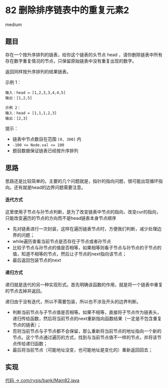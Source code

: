 # 82 删除排序链表中的重复元素2

medium

## 题目

存在一个按升序排列的链表，给你这个链表的头节点 head ，请你删除链表中所有存在数字重复情况的节点，只保留原始链表中没有重复出现的数字。

返回同样按升序排列的结果链表。

示例 1：
```
输入：head = [1,2,3,3,4,4,5]
输出：[1,2,5]
```
```
示例 2：
输入：head = [1,1,1,2,3]
输出：[2,3]
```

提示：

- 链表中节点数目在范围 `[0, 300]` 内
- `-100 <= Node.val <= 100`
- 题目数据保证链表已经按升序排列

## 思路

思路还是比较简单的。主要的几个问题就是，指针的指向问题，很可能出现循环指向。还有就是head的边界问题需要注意。


#### 迭代方式

这里使用子节点与孙节点判断，是为了改变链表中节点的指向，改变cur的指向，只能改变遍历的节点的方向而不是head链表本身节点顺序

- 先对链表进行一次封装，这样在遍历链表节点时，方便我们判断，减少处理边界的问题；
- while遍历查看当前节点是否存在子节点或者孙节点
- 比较子节点与孙节点的值是否相等，如果相等则看子节点与孙节点的子节点的值，知道不相等的节点，然后让子节点的next指向该节点；
- 最后返回包装节点的next

#### 递归方式

递归就是迭代的另一种实现形式。首先明确该函数的作用，就是将一个链表中重复的节点去掉并返回。

递归由于没有迭代，所以不需要包装，所以也不涉及开头的边界判断。

- 判断当前节点与子节点值是否相等。如果不相等，直接将子节点作为链表头，递归传给函数，然后将当前节点的next重新指向函数结果（一定是不包含重复节点的链表）；
- 否则当前节点与子节点都不会保留，那么重新将当前节点的地址指向一个新的节点。这个节点通过遍历的方式，找到与当前节点值不一样的节点，并将该节点传给递归函数；
- 最后将当前节点（可能地址没变，也可能地址是变化的）重新返回回去；

## 实现

[代码 -> com/rysis/bank/Main82.java](../../src/com/rysis/bank/Main82.java)